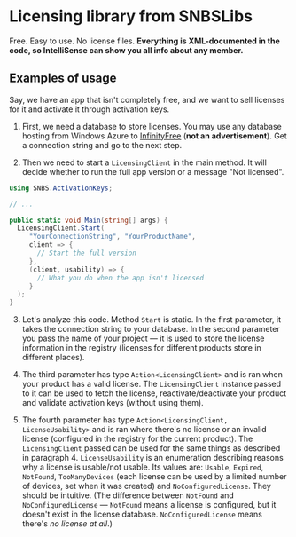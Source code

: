 # Licensing library from SNBSLibs

Free. Easy to use. No license files. **Everything is XML-documented in the code, so IntelliSense can show you all info about any member.**

## Examples of usage

Say, we have an app that isn't completely free, and we want to sell licenses for it and activate it through activation keys.

1. First, we need a database to store licenses. You may use any database hosting from Windows Azure to [InfinityFree](https://www.infinityfree.net/) (**not an advertisement**). Get a connection string and go to the next step.

2. Then we need to start a `LicensingClient` in the main method. It will decide whether to run the full app version or a message "Not licensed".

```c#
using SNBS.ActivationKeys;

// ...

public static void Main(string[] args) {
  LicensingClient.Start(
     "YourConnectionString", "YourProductName",
     client => {
       // Start the full version
     },
     (client, usability) => {
       // What you do when the app isn't licensed
     }
  );
}
```

3. Let's analyze this code. Method `Start` is static. In the first parameter, it takes the connection string to your database. In the second parameter you pass the name of your project — it is used to store the license information in the registry (licenses for different products store in different places).

4. The third parameter has type `Action<LicensingClient>` and is ran when your product has a valid license. The `LicensingClient` instance passed to it can be used to fetch the license, reactivate/deactivate your product and validate activation keys (without using them).

5. The fourth parameter has type `Action<LicensingClient, LicenseUsability>` and is ran where there's no license or an invalid license (configured in the registry for the current product). The `LicensingClient` passed can be used for the same things as described in paragraph 4. `LicenseUsability` is an enumeration describing reasons why a license is usable/not usable. Its values are: `Usable`, `Expired`, `NotFound`, `TooManyDevices` (each license can be used by a limited number of devices, set when it was created) and `NoConfiguredLicense`. They should be intuitive. (The difference between `NotFound` and `NoConfiguredLicense` — `NotFound` means a license is configured, but it doesn't exist in the license database. `NoConfiguredLicense` means there's *no license at all*.)
